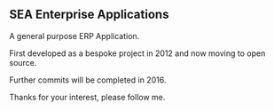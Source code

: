 SEA Enterprise Applications
---------------------------

A general purpose ERP Application.

First developed as a bespoke project in 2012 and now moving to open source.

Further commits will be completed in 2016.

Thanks for your interest, please follow me.
